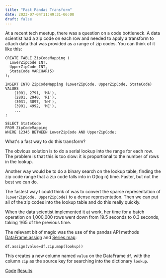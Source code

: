 ```yaml
---
title: "Fast Pandas Transform"
date: 2023-07-04T11:49:31-06:00
draft: false
---
```

At a recent tech meetup, there was a question on a code bottleneck. A data scientist had a zip code on each row and needed to apply a transform to attach data that was provided as a range of zip codes. You can think of it like this:

```
CREATE TABLE ZipCodeMapping (
  LowerZipCode INT,
  UpperZipCode INT,
  StateCode VARCHAR(5)
);

INSERT INTO ZipCodeMapping (LowerZipCode, UpperZipCode, StateCode)
VALUES
    (1001, 2791, 'MA'),	
    (2801, 2940, 'RI'),
    (3031, 3897, 'NH'),
    (3901, 4992, 'ME'),
    ...
;

SELECT StateCode
FROM ZipCodeMapping
WHERE 12345 BETWEEN LowerZipCode AND UpperZipCode;
```

What's a fast way to do this transform?

The obvious solution is to do a serial lookup into the range for each row. The problem is that this is too slow: it is proportional to the number of rows in the lookup.

Another way would be to do a binary search on the lookup table, finding the zip code range that a zip code falls into in O(log n) time. Faster, but not the best we can do.

The fastest way I could think of was to convert the sparse representation of `(LowerZipCode, UpperZipCode)` to a dense representation. Then we can put all of the zip codes into the lookup table and do this really quickly.

When the data scientist implemented it at work, her time for a batch operation on 1,000,000 rows went down from 19.5 seconds to 0.3 seconds, taking 1/65 of the previous time.

The relevant bit of magic was the use of the pandas API methods [DataFrame.assign](https://pandas.pydata.org/docs/reference/api/pandas.DataFrame.assign.html) and [Series.map](https://pandas.pydata.org/docs/reference/api/pandas.Series.map.html):
```
df.assign(value=df.zip.map(lookup))
```
This creates a new column named `value` on the DataFrame `df`, with the column `zip` as the source key for searching into the dictionary `lookup`.

[Code](https://gist.github.com/hughdbrown/2f125de201ef70e75c8ca6af95834e8b)
[Results](https://gist.github.com/hughdbrown/5d16b27721ae4a92fbac3b1733ab68a7)
